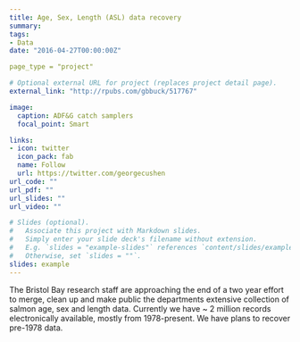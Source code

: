 ```yaml
---
title: Age, Sex, Length (ASL) data recovery
summary: 
tags:
- Data
date: "2016-04-27T00:00:00Z"

page_type = "project"

# Optional external URL for project (replaces project detail page).
external_link: "http://rpubs.com/gbbuck/517767"

image:
  caption: ADF&G catch samplers
  focal_point: Smart

links:
- icon: twitter
  icon_pack: fab
  name: Follow
  url: https://twitter.com/georgecushen
url_code: ""
url_pdf: ""
url_slides: ""
url_video: ""

# Slides (optional).
#   Associate this project with Markdown slides.
#   Simply enter your slide deck's filename without extension.
#   E.g. `slides = "example-slides"` references `content/slides/example-slides.md`.
#   Otherwise, set `slides = ""`.
slides: example
---
```


The Bristol Bay research staff are approaching the end of a two year effort to merge, clean up and make public the departments extensive collection of salmon age, sex and length data. Currently we have ~ 2 million records electronically available, mostly from 1978-present. We have plans to recover pre-1978 data.
